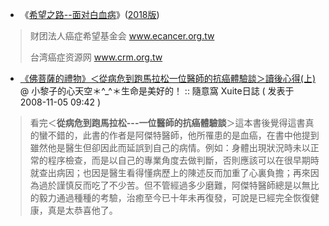 - 《[希望之路--面对白血病](https://www.ecancer.org.tw/uploadfile/HandBook/2018/20180919/20180919045741560.pdf)》([2018版](https://www.ecancer.org.tw/uploadfile/HandBook/2018/20180919/20180919045741560.pdf))

> 财团法人癌症希望基金会  www.ecancer.org.tw
>
> 台湾癌症资源网 www.crm.org.tw

- [《佛菩薩的禮物》＜從病危到跑馬拉松一位醫師的抗癌體驗談＞讀後心得(上) ](https://blog.xuite.net/sandra5513/twblog/122352313-%E3%80%8A%E4%BD%9B%E8%8F%A9%E8%96%A9%E7%9A%84%E7%A6%AE%E7%89%A9%E3%80%8B%EF%BC%9C%E5%BE%9E%E7%97%85%E5%8D%B1%E5%88%B0%E8%B7%91%E9%A6%AC%E6%8B%89%E6%9D%BE%E4%B8%80%E4%BD%8D%E9%86%AB%E5%B8%AB%E7%9A%84%E6%8A%97%E7%99%8C%E9%AB%94%E9%A9%97%E8%AB%87%EF%BC%9E%E8%AE%80%E5%BE%8C%E5%BF%83%E5%BE%97%28%E4%B8%8A%29) @ 小黎子的心天空＊^_^＊生命是美好的！ :: 隨意窩 Xuite日誌 ( 发表于 2008-11-05 09:42 ) 

> 看完＜**從病危到跑馬拉松---一位醫師的抗癌體驗談**＞這本書後覺得這書真的蠻不錯的，此書的作者是阿傑特醫師，他所罹患的是血癌，在書中他提到雖然他是醫生但卻因此而延誤到自己的病情。例如：身體出現狀況時未以正常的程序檢查，而是以自己的專業角度去做判斷，否則應該可以在很早期時就查出病因；也因是醫生看得懂病歷上的陳述反而加重了心裏負擔；再來因為過於謹慎反而吃了不少苦。但不管經過多少磨難，阿傑特醫師總是以無比的毅力通過種種的考驗，治癒至今已十年未再復發，可說是已經完全恢復健康，真是太恭喜他了。



